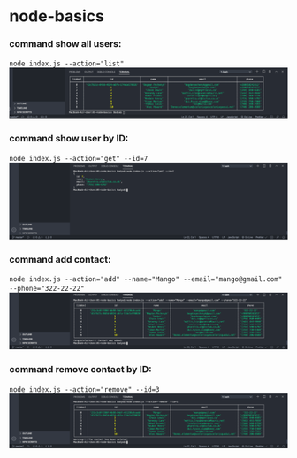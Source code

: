 # node-basics


### command show all users:
 `node index.js --action="list"`
![first img](/images/showContactList.png)

### command show user by ID: 
`node index.js --action="get" --id=7`
![second img](/images/showContactWithID.png)

### command add contact:
`node index.js --action="add" --name="Mango" --email="mango@gmail.com" --phone="322-22-22"`
![third img](/images/addContact.png)

### command remove contact by ID:
`node index.js --action="remove" --id=3`
![fourth img](/images/removeContactByID.png)
